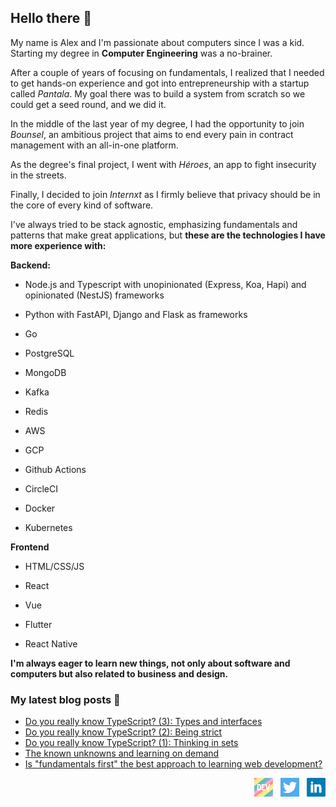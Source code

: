 ## Hello there 👋

My name is Alex and I'm passionate about computers since I was a kid. Starting my degree in **Computer Engineering** was a no-brainer. 

After a couple of years of focusing on fundamentals, I realized that I needed to get hands-on experience and got into entrepreneurship with a startup called *Pantala*. My goal there was to build a system from scratch so we could get a seed round, and we did it. 

In the middle of the last year of my degree, I had the opportunity to join *Bounsel*, an ambitious project that aims to end every pain in contract management with an all-in-one platform.

As the degree's final project, I went with *Héroes*, an app to fight insecurity in the streets.

Finally, I decided to join *Internxt* as I firmly believe that privacy should be in the core of every kind of software.




I've always tried to be stack agnostic, emphasizing fundamentals and patterns that make great applications, but **these are the technologies I have more experience with:**

**Backend:**

- Node.js and Typescript with unopinionated (Express, Koa, Hapi) and opinionated (NestJS) frameworks
- Python with FastAPI, Django and Flask as frameworks
- Go

- PostgreSQL
- MongoDB

- Kafka
- Redis

- AWS
- GCP

- Github Actions
- CircleCI

- Docker
- Kubernetes

**Frontend**

- HTML/CSS/JS 
- React
- Vue

- Flutter 
- React Native



**I'm always eager to learn new things, not only about software and computers but also related to business and design.**

### My latest blog posts :pencil:

<!-- BLOG-POST-LIST:START -->
- [Do you really know TypeScript? &lpar;3&rpar;: Types and interfaces](https://dev.to/alexmenor/do-you-really-know-typescript-3-types-and-interfaces-13k3)
- [Do you really know TypeScript? &lpar;2&rpar;:  Being strict](https://dev.to/alexmenor/do-you-really-know-typescript-2-being-strict-2edc)
- [Do you really know TypeScript? &lpar;1&rpar;: Thinking in sets](https://dev.to/alexmenor/do-you-really-know-typescript-1-thinking-in-sets-55dm)
- [The known unknowns and learning on demand](https://dev.to/alexmenor/the-unknown-unknowns-and-learning-on-demand-2gi5)
- [Is &quot;fundamentals first&quot; the best approach to learning web development?](https://dev.to/alexmenor/is-fundamentals-first-the-best-approach-to-learning-web-development-4m29)
<!-- BLOG-POST-LIST:END -->
  <p align='right'>
  <a href="https://dev.to/alexmenor"><img height="30" src="https://raw.githubusercontent.com/AlexMenor/AlexMenor/master/img/dev.png"></a>&nbsp;&nbsp;
  <a href="https://twitter.com/alex4menor"><img height="30" src="https://raw.githubusercontent.com/AlexMenor/AlexMenor/master/img/twitter.png"></a>&nbsp;&nbsp;
  <a href="https://www.linkedin.com/in/alejandro-menor-molinero-a34595176/"><img height="30" src="https://raw.githubusercontent.com/AlexMenor/AlexMenor/master/img/linkedin.png"></a>
  </p>
